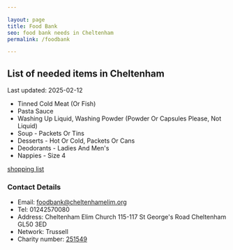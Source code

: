 ```yaml
---

layout: page
title: Food Bank
seo: food bank needs in Cheltenham
permalink: /foodbank

---
```


<!-- summary_marker starts -->
## List of needed items in Cheltenham

Last updated: 2025-02-12

- Tinned Cold Meat (Or Fish)
- Pasta Sauce
- Washing Up Liquid, Washing Powder (Powder Or Capsules Please, Not Liquid)
- Soup - Packets Or Tins
- Desserts - Hot Or Cold, Packets Or Cans
- Deodorants - Ladies And Men's
- Nappies - Size 4
<!-- summary_marker ends -->

[shopping list](https://cheltenham.foodbank.org.uk/give-help/donate-food/)

### Contact Details

<!-- contact_marker starts -->
- Email: foodbank@cheltenhamelim.org
- Tel: 01242570080
- Address: Cheltenham Elim Church 115-117 St George's Road Cheltenham GL50 3ED
- Network: Trussell
- Charity number: [251549](https://register-of-charities.charitycommission.gov.uk/charity-details/?regid=251549&subid=0)
<!-- contact_marker ends -->
